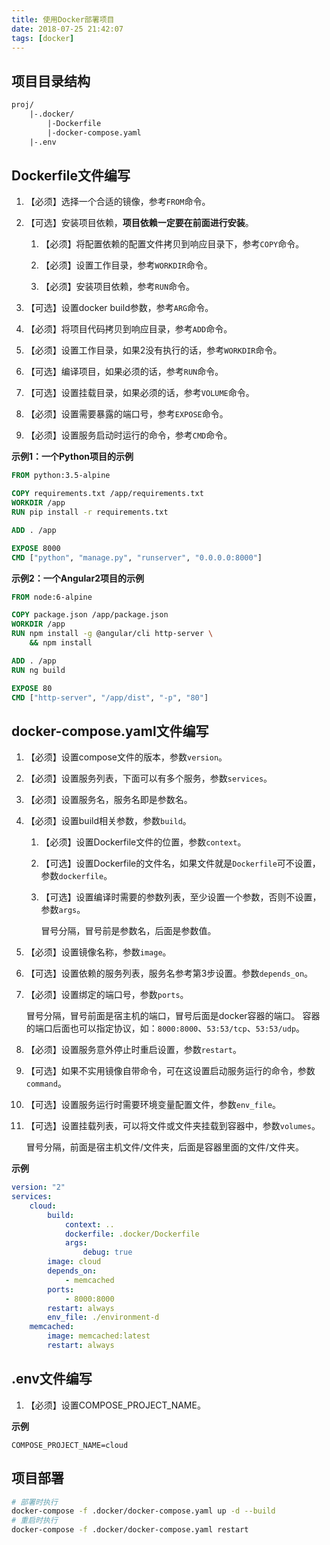 ```yaml
---
title: 使用Docker部署项目
date: 2018-07-25 21:42:07
tags: [docker]
---
```


## 项目目录结构

```txt
proj/
    |-.docker/
        |-Dockerfile
        |-docker-compose.yaml
    |-.env
```

## Dockerfile文件编写

1. 【必须】选择一个合适的镜像，参考`FROM`命令。

2. 【可选】安装项目依赖，**项目依赖一定要在前面进行安装**。

    1. 【必须】将配置依赖的配置文件拷贝到响应目录下，参考`COPY`命令。

    2. 【必须】设置工作目录，参考`WORKDIR`命令。

    3. 【必须】安装项目依赖，参考`RUN`命令。

3. 【可选】设置docker build参数，参考`ARG`命令。

4. 【必须】将项目代码拷贝到响应目录，参考`ADD`命令。

5. 【必须】设置工作目录，如果2没有执行的话，参考`WORKDIR`命令。

6. 【可选】编译项目，如果必须的话，参考`RUN`命令。

7. 【可选】设置挂载目录，如果必须的话，参考`VOLUME`命令。

8. 【必须】设置需要暴露的端口号，参考`EXPOSE`命令。

9. 【必须】设置服务启动时运行的命令，参考`CMD`命令。

<!--more-->

**示例1：一个Python项目的示例**

```dockerfile
FROM python:3.5-alpine

COPY requirements.txt /app/requirements.txt
WORKDIR /app
RUN pip install -r requirements.txt

ADD . /app

EXPOSE 8000
CMD ["python", "manage.py", "runserver", "0.0.0.0:8000"]
```

**示例2：一个Angular2项目的示例**

```dockerfile
FROM node:6-alpine

COPY package.json /app/package.json
WORKDIR /app
RUN npm install -g @angular/cli http-server \
    && npm install

ADD . /app
RUN ng build

EXPOSE 80
CMD ["http-server", "/app/dist", "-p", "80"]
```

## docker-compose.yaml文件编写

1. 【必须】设置compose文件的版本，参数`version`。

2. 【必须】设置服务列表，下面可以有多个服务，参数`services`。

3. 【必须】设置服务名，服务名即是参数名。

4. 【必须】设置build相关参数，参数`build`。

    1. 【必须】设置Dockerfile文件的位置，参数`context`。

    2. 【可选】设置Dockerfile的文件名，如果文件就是`Dockerfile`可不设置，参数`dockerfile`。

    3. 【可选】设置编译时需要的参数列表，至少设置一个参数，否则不设置，参数`args`。

        冒号分隔，冒号前是参数名，后面是参数值。

5. 【必须】设置镜像名称，参数`image`。

6. 【可选】设置依赖的服务列表，服务名参考第3步设置。参数`depends_on`。

7. 【必须】设置绑定的端口号，参数`ports`。

    冒号分隔，冒号前面是宿主机的端口，冒号后面是docker容器的端口。
    容器的端口后面也可以指定协议，如：`8000:8000`、`53:53/tcp`、`53:53/udp`。

8. 【必须】设置服务意外停止时重启设置，参数`restart`。

9. 【可选】如果不实用镜像自带命令，可在这设置启动服务运行的命令，参数`command`。

10. 【可选】设置服务运行时需要环境变量配置文件，参数`env_file`。

11. 【可选】设置挂载列表，可以将文件或文件夹挂载到容器中，参数`volumes`。

    冒号分隔，前面是宿主机文件/文件夹，后面是容器里面的文件/文件夹。

**示例**

```yaml
version: "2"
services:
    cloud:
        build:
            context: ..
            dockerfile: .docker/Dockerfile
            args:
                debug: true
        image: cloud
        depends_on:
            - memcached
        ports:
            - 8000:8000
        restart: always
        env_file: ./environment-d
    memcached:
        image: memcached:latest
        restart: always
```

## .env文件编写

1. 【必须】设置COMPOSE_PROJECT_NAME。

**示例**

```
COMPOSE_PROJECT_NAME=cloud
```

## 项目部署

```bash
# 部署时执行
docker-compose -f .docker/docker-compose.yaml up -d --build
# 重启时执行
docker-compose -f .docker/docker-compose.yaml restart
```
